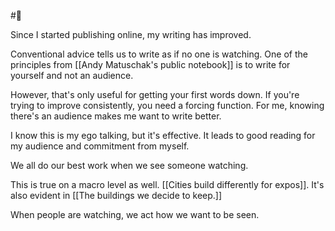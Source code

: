#🌱 

Since I started publishing online, my writing has improved. 

Conventional advice tells us to write as if no one is watching. One of the principles from [[Andy Matuschak's public notebook]] is to write for yourself and not an audience.

However, that's only useful for getting your first words down. If you're trying to improve consistently, you need a forcing function. For me, knowing there's an audience makes me want to write better.

I know this is my ego talking, but it's effective. It leads to good reading for my audience and commitment from myself.

We all do our best work when we see someone watching.

This is true on a macro level as well. [[Cities build differently for expos]]. It's also evident in [[The buildings we decide to keep.]]

When people are watching, we act how we want to be seen.


